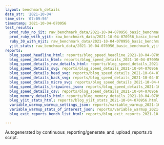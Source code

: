 ```yaml
---
layout: benchmark_details
date_str: '2021-10-04'
time_str: '07:09:56'
timestamp: 2021-10-04-070956
test_results:
  prod_ruby_no_jit: raw_benchmark_data/2021-10-04-070956_basic_benchmark_prod_ruby_no_jit.json
  prod_ruby_with_yjit: raw_benchmark_data/2021-10-04-070956_basic_benchmark_prod_ruby_with_yjit.json
  ruby_30_with_mjit: raw_benchmark_data/2021-10-04-070956_basic_benchmark_ruby_30_with_mjit.json
  yjit_stats: raw_benchmark_data/2021-10-04-070956_basic_benchmark_yjit_stats.json
reports:
  blog_speed_headline_html: reports/blog_speed_headline_2021-10-04-070956.html
  blog_speed_details_html: reports/blog_speed_details_2021-10-04-070956.html
  blog_speed_details_raw_details_html: reports/blog_speed_details_2021-10-04-070956.raw_details.html
  blog_speed_details_svg: reports/blog_speed_details_2021-10-04-070956.svg
  blog_speed_details_head_svg: reports/blog_speed_details_2021-10-04-070956.head.svg
  blog_speed_details_back_svg: reports/blog_speed_details_2021-10-04-070956.back.svg
  blog_speed_details_micro_svg: reports/blog_speed_details_2021-10-04-070956.micro.svg
  blog_speed_details_tripwires_json: reports/blog_speed_details_2021-10-04-070956.tripwires.json
  blog_speed_details_csv: reports/blog_speed_details_2021-10-04-070956.csv
  blog_memory_details_html: reports/blog_memory_details_2021-10-04-070956.html
  blog_yjit_stats_html: reports/blog_yjit_stats_2021-10-04-070956.html
  variable_warmup_warmup_settings_json: reports/variable_warmup_2021-10-04-070956.warmup_settings.json
  variable_warmup_stats_of_interest_json: reports/variable_warmup_2021-10-04-070956.stats_of_interest.json
  blog_exit_reports_bench_list_html: reports/blog_exit_reports_2021-10-04-070956.bench_list.html

---
```

Autogenerated by continuous_reporting/generate_and_upload_reports.rb script.
